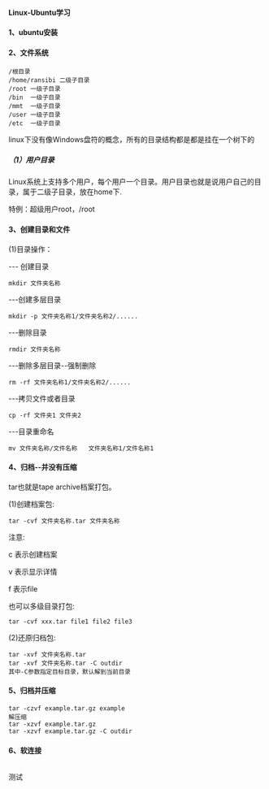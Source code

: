 ####                                        Linux-Ubuntu学习

#### 1、ubuntu安装







#### 2、文件系统

```
/根目录
/home/ransibi 二级子目录
/root 一级子目录
/bin  一级子目录
/mmt  一级子目录
/user 一级子目录
/etc  一级子目录
```

linux下没有像Windows盘符的概念，所有的目录结构都是都是挂在一个树下的       

##### （1）用户目录

Linux系统上支持多个用户，每个用户一个目录。用户目录也就是说用户自己的目录，属于二级子目录，放在home下.

特例：超级用户root，/root

#### 3、创建目录和文件

(1)目录操作：

 --- 创建目录

```
mkdir 文件夹名称
```

---创建多层目录

```
mkdir -p 文件夹名称1/文件夹名称2/......
```

---删除目录

```
rmdir 文件夹名称
```

---删除多层目录--强制删除

```
rm -rf 文件夹名称1/文件夹名称2/......
```

---拷贝文件或者目录

```
cp -rf 文件夹1 文件夹2
```

---目录重命名

```
mv 文件夹名称/文件名称   文件夹名称1/文件名称1 
```



#### 4、归档--并没有压缩

tar也就是tape archive档案打包。

(1)创建档案包:

```
tar -cvf 文件夹名称.tar 文件夹名称
```

注意:

  c 表示创建档案

  v 表示显示详情

  f 表示file

也可以多级目录打包:

```
tar -cvf xxx.tar file1 file2 file3
```

(2)还原归档包:

```
tar -xvf 文件夹名称.tar
tar -xvf 文件夹名称.tar -C outdir
其中-C参数指定目标目录，默认解到当前目录
```



#### 5、归档并压缩

```
tar -czvf example.tar.gz example
解压缩
tar -xzvf example.tar.gz
tar -xzvf example.tar.gz -C outdir
```



#### 6、软连接

```

```

测试